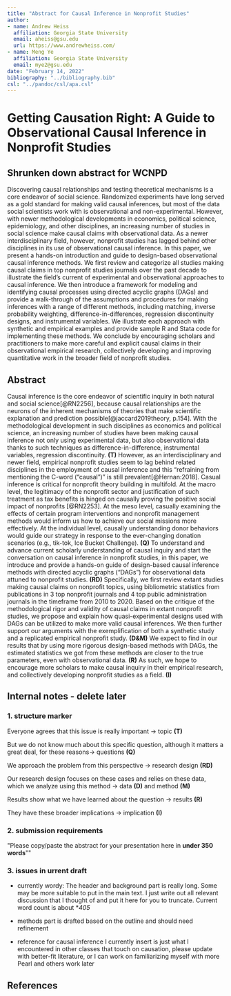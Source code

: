 ```yaml
---
title: "Abstract for Causal Inference in Nonprofit Studies"
author:
- name: Andrew Heiss
  affiliation: Georgia State University
  email: aheiss@gsu.edu
  url: https://www.andrewheiss.com/
- name: Meng Ye
  affiliation: Georgia State University
  email: mye2@gsu.edu
date: "February 14, 2022"
bibliography: "../bibliography.bib"
csl: "../pandoc/csl/apa.csl"
---
```


# Getting Causation Right: A Guide to Observational Causal Inference in Nonprofit Studies

## Shrunken down abstract for WCNPD

Discovering causal relationships and testing theoretical mechanisms is a core endeavor of social science. Randomized experiments have long served as a gold standard for making valid causal inferences, but most of the data social scientists work with is observational and non-experimental. However, with newer methodological developments in economics, political science, epidemiology, and other disciplines, an increasing number of studies in social science make causal claims with observational data. As a newer interdisciplinary field, however, nonprofit studies has lagged behind other disciplines in its use of observational causal inference. In this paper, we present a hands-on introduction and guide to design-based observational causal inference methods. We first review and categorize all studies making causal claims in top nonprofit studies journals over the past decade to illustrate the field’s current of experimental and observational approaches to causal inference. We then introduce a framework for modeling and identifying causal processes using directed acyclic graphs (DAGs) and provide a walk-through of the assumptions and procedures for making inferences with a range of different methods, including matching, inverse probability weighting, difference-in-differences, regression discontinuity designs, and instrumental variables. We illustrate each approach with synthetic and empirical examples and provide sample R and Stata code for implementing these methods. We conclude by encouraging scholars and practitioners to make more careful and explicit causal claims in their observational empirical research, collectively developing and improving quantitative work in the broader field of nonprofit studies.



## Abstract

Causal inference is the core endeavor of scientific inquiry in both natural and social science[@RN2256], because causal relationships are the neurons of the inherent mechanisms of theories that make scientific explanation and prediction possible[@jaccard2019theory, p.154]. With the methodological development in such disciplines as economics and political science, an increasing number of studies have been making causal inference not only using experimental data, but also observational data thanks to such techniques as difference-in-difference, instrumental variables, regression discontinuity. **(T)** However, as an interdisciplinary and newer field, empirical nonprofit studies seem to lag behind related disciplines in the employment of causal inference and this “refraining from mentioning the C-word (“causal”)” is still prevalent[@Hernan:2018]. Casual inference is critical for nonprofit theory building in multifold. At the macro level, the legitimacy of the nonprofit sector and justification of such treatment as tax benefits is hinged on causally proving the positive social impact of nonprofits [@RN2253]. At the meso level, casually examining the effects of certain program interventions and nonprofit management methods would inform us how to achieve our social missions more effectively. At the individual level, causally understanding donor behaviors would guide our strategy in response to the ever-changing donation scenarios (e.g., tik-tok, Ice Bucket Challenge). **(Q)** To understand and advance current scholarly understanding of causal inquiry and start the conversation on causal inference in nonprofit studies, in this paper, we introduce and provide a hands-on guide of design-based causal inference methods with directed acyclic graphs (“DAGs”) for observational data attuned to nonprofit studies. **(RD)** Specifically, we first review extant studies making causal claims on nonprofit topics, using bibliometric statistics from publications in 3 top nonprofit journals and 4 top public administration journals in the timeframe from 2010 to 2020. Based on the critique of the methodological rigor and validity of causal claims in extant nonprofit studies, we propose and explain how quasi-experimental designs used with DAGs can be utilized to make more valid causal inferences. We then further support our arguments with the exemplification of both a synthetic study and a replicated empirical nonprofit study. **(D&M)** We expect to find in our results that by using more rigorous design-based methods with DAGs, the estimated statistics we got from these methods are closer to the true parameters, even with observational data. **(R)** As such, we hope to encourage more scholars to make causal inquiry in their empirical research, and collectively developing nonprofit studies as a field.  **(I)**


## Internal notes - delete later


### 1. structure marker 
Everyone agrees that this issue is really important -> topic **(T)**

But we do not know much about this specific question, although it matters a great deal, for these reasons-> questions **(Q)**

We approach the problem from this perspective -> research design **(RD)**

Our research design focuses on these cases and relies on these data, which we analyze using this method -> data **(D)** and method **(M)**

Results show what we have learned about the question -> results **(R)**

They have these broader implications -> implication **(I)**

### 2. submission requirements 

"Please copy/paste the abstract for your presentation here in **under 350 words**""

### 3. issues in urrent draft

- currently wordy: The header and background part is really long. Some may be more suitable to put in the main text. I just write out all relevant discussion that I thought of and put it here for you to truncate. 
Current word count is about **405* 

- methods part is drafted based on the outline and should need refinement

- reference for causal inference I currently insert is just what I encountered in other classes that touch on causation, please update with better-fit literature, or I can work on familiarizing myself with more Pearl and others work later 



## References



